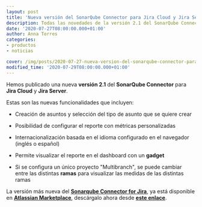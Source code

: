 ```yaml
---
layout: post
title: 'Nueva versión del SonarQube Connector para Jira Cloud y Jira Server'
description: Todas las novedades de la versión 2.1 del SonarQube Connector para Jira Cloud y Jira Server
date: '2020-07-27T08:00:00.000+01:00'
author: Anna Torres
categories: 
- productos
- noticias

cover: /img/posts/2020-07-27-nueva-version-del-sonarqube-connector-para-jira-cloud-y-jira-server-thumb.jpg
modified_time: '2020-07-29T08:00:00.000+01:00'
---
```


Hemos publicado una nueva **versión 2.1** del **SonarQube Connector** para **Jira Cloud** y **Jira Server**.

Estas son las nuevas funcionalidades que incluyen:

- Creación de asuntos y selección del tipo de asunto que se quiere crear

- Posibilidad de configurar el reporte con métricas personalizadas

- Internacionalización basada en el idioma configurado en el navegador (inglés o español)

- Permite visualizar el reporte en el dashboard con un **gadget**

- Si se configura un único proyecto "Multibranch", se puede cambiar entre las distintas **ramas** para visualizar las medidas de las distintas ramas

La versión más nueva del [**Sonarqube Connector for Jira**](https://marketplace.atlassian.com/apps/1217471/sonarqube-connector-for-jira?hosting=datacenter&tab=overview), ya está disponible en [**Atlassian Marketplace**](https://marketplace.atlassian.com/vendors/1210681/excentia), descárgalo ahora desde [**este enlace**](https://marketplace.atlassian.com/apps/1217471/sonarqube-connector-for-jira?hosting=datacenter&tab=overview).

